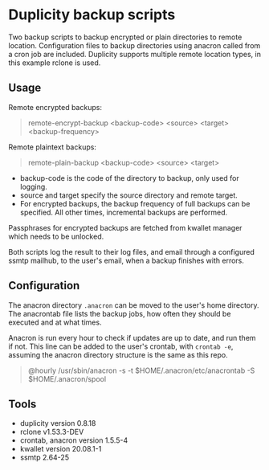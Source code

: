 # Duplicity backup scripts

Two backup scripts to backup encrypted or plain directories to remote location.
Configuration files to backup directories using anacron called from a cron job are included.
Duplicity supports multiple remote location types, in this example rclone is used.

## Usage

Remote encrypted backups:
> remote-encrypt-backup \<backup-code\> \<source\> \<target\> \<backup-frequency\>

Remote plaintext backups:
> remote-plain-backup \<backup-code\> \<source\> \<target\>

- backup-code is the code of the directory to backup, only used for logging.
- source and target specify the source directory and remote target.
- For encrypted backups, the backup frequency of full backups can be specified. All other times, incremental backups are performed.

Passphrases for encrypted backups are fetched from kwallet manager which needs to be unlocked.

Both scripts log the result to their log files, and email through a configured ssmtp mailhub, to the user's email, when a backup finishes with errors.

## Configuration

The anacron directory `.anacron` can be moved to the user's home directory. The anacrontab file lists the backup jobs, how often they should be executed and at what times.

Anacron is run every hour to check if updates are up to date, and run them if not. This line can be added to the user's crontab, with `crontab -e`, assuming the anacron directory structure is the same as this repo.

> @hourly /usr/sbin/anacron -s -t $HOME/.anacron/etc/anacrontab -S $HOME/.anacron/spool

## Tools
- duplicity version 0.8.18
- rclone v1.53.3-DEV
- crontab, anacron version 1.5.5-4
- kwallet version 20.08.1-1
- ssmtp 2.64-25
